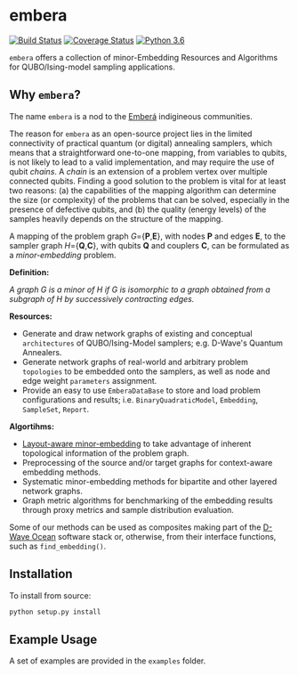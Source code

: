 embera
======

[![Build Status](https://travis-ci.org/joseppinilla/embera.svg?branch=master)](https://travis-ci.org/joseppinilla/embera)
[![Coverage Status](https://coveralls.io/repos/github/joseppinilla/embera/badge.svg?branch=master)](https://coveralls.io/github/joseppinilla/embera?branch=master)
[![Python 3.6](https://img.shields.io/badge/python-3.6-blue.svg)](https://www.python.org/downloads/release/python-360/)

`embera` offers a collection of minor-Embedding Resources and Algorithms for QUBO/Ising-model sampling applications.

Why `embera`?
------------
The name `embera` is a nod to the [Emberá](https://minorityrights.org/minorities/embera/) indigineous communities.

The reason for `embera` as an open-source project lies in the limited  connectivity of practical quantum (or digital) annealing samplers, which means that a straightforward one-to-one mapping, from variables to qubits, is not likely to lead to a valid implementation, and may require the use of qubit _chains_. A _chain_ is an extension of a problem vertex over multiple connected qubits. Finding a good solution to the problem is vital for at
least two reasons: (a) the capabilities of the mapping algorithm
can determine the size (or complexity) of the problems that can be solved,
especially in the presence of defective qubits, and (b) the quality (energy levels) of the samples heavily depends on the structure of the mapping.

A mapping of the problem graph _G_={**P**,**E**}, with nodes **P** and edges **E**, to the sampler graph _H_={**Q**,**C**}, with qubits **Q** and couplers **C**, can be formulated as a _minor-embedding_ problem.

**Definition:**

*A graph G is a minor of H if G is isomorphic to a graph obtained from a
subgraph of H by successively contracting edges.*

**Resources:**
* Generate and draw network graphs of existing and conceptual `architectures` of QUBO/Ising-Model samplers; e.g. D-Wave's Quantum Annealers.
* Generate network graphs of real-world and arbitrary problem `topologies` to be embedded onto the samplers, as well as node and edge weight `parameters` assignment.
* Provide an easy to use `EmberaDataBase` to store and load problem
configurations and results; i.e. `BinaryQuadraticModel`, `Embedding`, `SampleSet`, `Report`.

**Algortihms:**
* [Layout-aware minor-embedding](https://doi.org/10.1007/978-3-030-20656-7_7) to take advantage of inherent topological information of the problem graph.
* Preprocessing of the source and/or target graphs for context-aware
embedding methods.
* Systematic minor-embedding methods for bipartite and other layered network graphs.
* Graph metric algorithms for benchmarking of the embedding results through proxy metrics and sample distribution evaluation.

Some of our methods can be used as composites making part of the
[D-Wave Ocean](https://ocean.dwavesys.com/) software stack or, otherwise,
from their interface functions, such as `find_embedding()`.

Installation
------------

To install from source:

``` bash
python setup.py install
```

Example Usage
-------------

A set of examples are provided in the `examples` folder.
